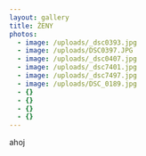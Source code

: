 ```yaml
---
layout: gallery
title: ŽENY
photos:
  - image: /uploads/_dsc0393.jpg
  - image: /uploads/DSC0397.JPG
  - image: /uploads/_dsc0407.jpg
  - image: /uploads/_dsc7401.jpg
  - image: /uploads/_dsc7497.jpg
  - image: /uploads/DSC_0189.jpg
  - {}
  - {}
  - {}
  - {}
---
```

ahoj
